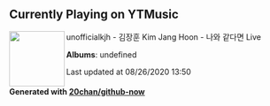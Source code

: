 ## Currently Playing on YTMusic

[<img align="left" width="100" src="https://i.ytimg.com/vi/4lrs6YgqwQE/sddefault.jpg?sqp=-oaymwEWCJADEOEBIAQqCghqEJQEGHgg6AJIWg&rs">](https://music.youtube.com/channel/UChx647YdNwLBmhjMgYzY0Sg)

unofficialkjh - 김장훈 Kim Jang Hoon - 나와 같다면 Live

**Albums**: undefined

Last updated at 08/26/2020 13:50

#### Generated with [20chan/github-now](https://github.com/20chan/github-now)


<!--
**20chan/20chan** is a ✨ _special_ ✨ repository because its `README.md` (this file) appears on your GitHub profile.

Here are some ideas to get you started:

- 🔭 I’m currently working on ...
- 🌱 I’m currently learning ...
- 👯 I’m looking to collaborate on ...
- 🤔 I’m looking for help with ...
- 💬 Ask me about ...
- 📫 How to reach me: ...
- 😄 Pronouns: ...
- ⚡ Fun fact: ...
-->
